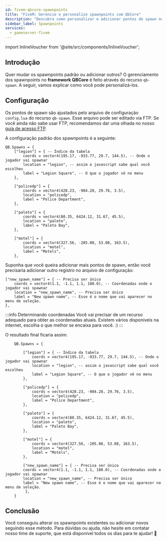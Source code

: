 ```yaml
---
id: fivem-qbcore-spawnpoints
title: "FiveM: Gerencie e personalize spawnpoints com QbCore"
description: "Descubra como personalizar e adicionar pontos de spawn no framework QBCore para uma experiência de jogo melhorada → Saiba mais agora"
sidebar_label: Spawnpoints
services:
  - gameserver-fivem
---
```


import InlineVoucher from '@site/src/components/InlineVoucher';

## Introdução

Quer mudar os spawnpoints padrão ou adicionar outros? O gerenciamento dos spawnpoints no **framework QBCore** é feito através do recurso `qb-spawn`. A seguir, vamos explicar como você pode personalizá-los.

<InlineVoucher />

## Configuração

Os pontos de spawn são ajustados pelo arquivo de configuração `config.lua` do recurso `qb-spawn`. Esse arquivo pode ser editado via FTP. Se você ainda não sabe usar FTP, recomendamos dar uma olhada no nosso [guia de acesso FTP](gameserver-ftpaccess.md).

A configuração padrão dos spawnpoints é a seguinte:

```
QB.Spawns = {
    ["legion"] = { -- Índice da tabela
        coords = vector4(195.17, -933.77, 29.7, 144.5), -- Onde o jogador vai spawnar
        location = "legion", -- assim o javascript sabe qual você escolheu
        label = "Legion Square", -- O que o jogador vê no menu
    },

    ["policedp"] = {
        coords = vector4(428.23, -984.28, 29.76, 3.5),
        location = "policedp",
        label = "Police Department",
    },

    ["paleto"] = {
        coords = vector4(80.35, 6424.12, 31.67, 45.5),
        location = "paleto",
        label = "Paleto Bay",
    },

    ["motel"] = {
        coords = vector4(327.56, -205.08, 53.08, 163.5),
        location = "motel",
        label = "Motels",
    },
```

Suponha que você queira adicionar mais pontos de spawn, então você precisaria adicionar outro registro no arquivo de configuração:

```
["new_spawn_name"] = { -- Precisa ser único
    coords = vector4(1.1, -1.1, 1.1, 180.0), -- Coordenadas onde o jogador vai spawnar
    location = "new_spawn_name", -- Precisa ser único
    label = "New spawn name", -- Esse é o nome que vai aparecer no menu de seleção.
},
```

:::info Determinando coordenadas
Você vai precisar de um recurso adequado para obter as coordenadas atuais. Existem vários disponíveis na internet, escolha o que melhor se encaixa para você. :)
:::

O resultado final ficaria assim:

```
    QB.Spawns = {
    
        ["legion"] = { -- Índice da tabela
            coords = vector4(195.17, -933.77, 29.7, 144.5), -- Onde o jogador vai spawnar
            location = "legion", -- assim o javascript sabe qual você escolheu
            label = "Legion Square", -- O que o jogador vê no menu
        },
    
        ["policedp"] = {
            coords = vector4(428.23, -984.28, 29.76, 3.5),
            location = "policedp",
            label = "Police Department",
        },
    
        ["paleto"] = {
            coords = vector4(80.35, 6424.12, 31.67, 45.5),
            location = "paleto",
            label = "Paleto Bay",
        },
    
        ["motel"] = {
            coords = vector4(327.56, -205.08, 53.08, 163.5),
            location = "motel",
            label = "Motels",
        },
        
        ["new_spawn_name"] = { -- Precisa ser único
        coords = vector4(1.1, -1.1, 1.1, 180.0), -- Coordenadas onde o jogador vai spawnar
        location = "new_spawn_name", -- Precisa ser único
        label = "New spawn name", -- Esse é o nome que vai aparecer no menu de seleção.
         },
    }
```




## Conclusão

Você conseguiu alterar os spawnpoints existentes ou adicionar novos seguindo esse método. Para dúvidas ou ajuda, não hesite em contatar nosso time de suporte, que está disponível todos os dias para te ajudar! 🙂

<InlineVoucher />